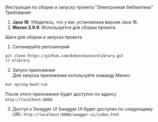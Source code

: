 Инструкция по сборке и запуску проекта "Электронная библиотека"\
Требования
1. **Java 18**: Убедитесь, что у вас установлена версия Java 18.
2. **Maven 3.9.9**: Используется для сборки проекта.

Шаги для сборки и запуска проекта
1. Склонируйте репозиторий
```bash
git clone https://github.com/dvkostousov/elibrary.git
cd elibrary
```
2. Запуск приложения\
Для запуска приложения используйте команду Maven:
```bash
mvn spring-boot:run
```
После этого приложение будет доступно по адресу `http://localhost:8080`.

3. Доступ к Swagger UI
Swagger UI будет доступен по следующему URL:
`http://localhost:8080/swagger-ui/index.html`
